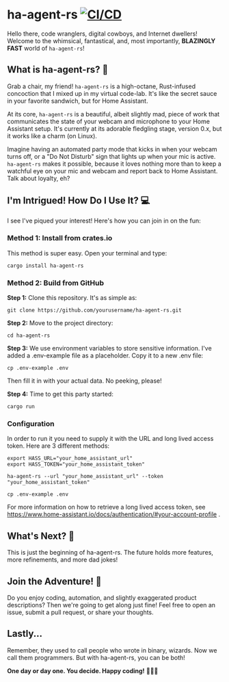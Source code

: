 # ha-agent-rs [![CI/CD](https://github.com/Alekzanther/ha-agent-rs/actions/workflows/ci-cd.yml/badge.svg)](https://github.com/Alekzanther/ha-agent-rs/actions/workflows/ci-cd.yml)

Hello there, code wranglers, digital cowboys, and Internet dwellers! Welcome to the whimsical, fantastical, and, most importantly, **BLAZINGLY FAST** world of `ha-agent-rs`!

## What is ha-agent-rs? 🚀

Grab a chair, my friend! `ha-agent-rs` is a high-octane, Rust-infused concoction that I mixed up in my virtual code-lab. It's like the secret sauce in your favorite sandwich, but for Home Assistant.

At its core, `ha-agent-rs` is a beautiful, albeit slightly mad, piece of work that communicates the state of your webcam and microphone to your Home Assistant setup. It's currently at its adorable fledgling stage, version 0.x, but it works like a charm (on Linux).

Imagine having an automated party mode that kicks in when your webcam turns off, or a "Do Not Disturb" sign that lights up when your mic is active. `ha-agent-rs` makes it possible, because it loves nothing more than to keep a watchful eye on your mic and webcam and report back to Home Assistant. Talk about loyalty, eh?

## I'm Intrigued! How Do I Use It? 💻

I see I've piqued your interest! Here's how you can join in on the fun:

### Method 1: Install from crates.io

This method is super easy. Open your terminal and type:

```shell
cargo install ha-agent-rs
```

### Method 2: Build from GitHub

**Step 1:** Clone this repository. It's as simple as:

```shell
git clone https://github.com/yourusername/ha-agent-rs.git
```

**Step 2:** Move to the project directory:

```shell
cd ha-agent-rs
```

**Step 3:** We use environment variables to store sensitive information. I've added a .env-example file as a placeholder. Copy it to a new .env file:

```shell
cp .env-example .env
```
Then fill it in with your actual data. No peeking, please!

**Step 4:** Time to get this party started:

```shell
cargo run
```
### Configuration

In order to run it you need to supply it with the URL and long lived access token. Here are 3 different methods:

```Command line arguments
export HASS_URL="your_home_assistant_url"
export HASS_TOKEN="your_home_assistant_token"
```

```Command line arguments
ha-agent-rs --url "your_home_assistant_url" --token "your_home_assistant_token"
```

```.env file
cp .env-example .env
```

For more information on how to retrieve a long lived access token, see https://www.home-assistant.io/docs/authentication/#your-account-profile .

## What's Next? 🚀

This is just the beginning of ha-agent-rs. The future holds more features, more refinements, and more dad jokes!

## Join the Adventure! 🎉

Do you enjoy coding, automation, and slightly exaggerated product descriptions? Then we're going to get along just fine! Feel free to open an issue, submit a pull request, or share your thoughts.

## Lastly...

Remember, they used to call people who wrote in binary, wizards. Now we call them programmers. But with ha-agent-rs, you can be both!

**One day or day one. You decide. Happy coding!** 🎉🎉🎉
